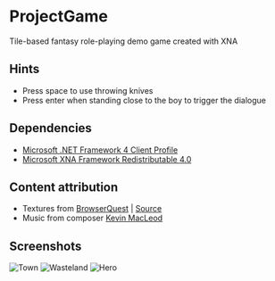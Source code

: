 ProjectGame
===========

Tile-based fantasy role-playing demo game created with XNA

Hints
----
* Press space to use throwing knives
* Press enter when standing close to the boy to trigger the dialogue

Dependencies
------------
* [Microsoft .NET Framework 4 Client Profile](http://www.microsoft.com/en-us/download/details.aspx?id=24872)
* [Microsoft XNA Framework Redistributable 4.0](http://www.microsoft.com/en-us/download/details.aspx?id=20914)

Content attribution
-------------------
* Textures from [BrowserQuest](http://browserquest.mozilla.org/) | [Source](https://github.com/mozilla/BrowserQuest)
* Music from composer [Kevin MacLeod](http://incompetech.com/)

Screenshots
-----------
![Town](http://dl.dropbox.com/u/6791833/github/ProjectGame_town.png)
![Wasteland](http://dl.dropbox.com/u/6791833/github/ProjectGame_wasteland.png)
![Hero](http://dl.dropbox.com/u/6791833/github/ProjectGame_hero.png)


